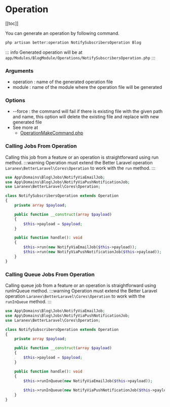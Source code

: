 # Operation

[[toc]]

You can generate an operation by following command.

```bash
php artisan better:operation NotifySubscribersOperation Blog
```
::: info
Generated operation will be at `app/Modules/BlogModule/Operations/NotifySubscribersOperation.php`
:::
### Arguments

- operation : name of the generated operation file
- module : name of the module where the operation file will be generated

### Options

- --force : the command will fail if there is existing file with the given path and name, this option will delete the existing file and replace with new generated file
- See more at
  - [OperationMakeCommand.php](https://github.com/laranex/better-laravel/blob/master/src/Commands/OperationMakeCommand.php)

### Calling Jobs From Operation
Calling this job from a feature or an operation is straightforward using run method.
:::warning
Operation must extend the Better Laravel operation `Laranex\BetterLaravel\Cores\Operation` to work with the `run` method.
:::
```php
use App\Domains\Blog\Jobs\NotifyViaEmailJob;
use App\Domains\Blog\Jobs\NotifyViaPushNotificationJob;
use Laranex\BetterLaravel\Cores\Operation;

class NotifySubscribersOperation extends Operation
{
    private array $payload;

    public function __construct(array $payload)
    {
        $this->payload = $payload;
    }

    public function handle(): void
    {
        $this->run(new NotifyViaEmailJob($this->payload));
        $this->run(new NotifyViaPushNotificationJob($this->payload));
    }
}
```

### Calling Queue Jobs From Operation
Calling queue job from a feature or an operation is straightforward using runInQueue method.
:::warning
Operation must extend the Better Laravel operation `Laranex\BetterLaravel\Cores\Operation` to work with the `runInQueue` method.
:::
```php
use App\Domains\Blog\Jobs\NotifyViaEmailJob;
use App\Domains\Blog\Jobs\NotifyViaPushNotificationJob;
use Laranex\BetterLaravel\Cores\Operation;

class NotifySubscribersOperation extends Operation
{
    private array $payload;

    public function __construct(array $payload)
    {
        $this->payload = $payload;
    }

    public function handle(): void
    {
        $this->runInQueue(new NotifyViaEmailJob($this->payload));
        
        $this->runInQueue(new NotifyViaPushNotificationJob($this->payload));
    }
}
```
